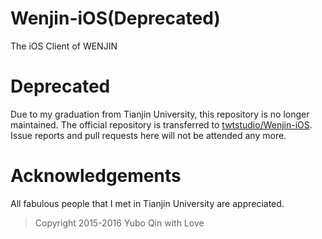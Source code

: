 Wenjin-iOS(Deprecated)
======================
The iOS Client of WENJIN

# Deprecated

Due to my graduation from Tianjin University, this repository is no longer maintained. The official repository is transferred to [twtstudio/Wenjin-iOS](https://github.com/twtstudio/Wenjin-iOS). Issue reports and pull requests here will not be attended any more.

# Acknowledgements

All fabulous people that I met in Tianjin University are appreciated.

> Copyright 2015-2016 Yubo Qin with Love
